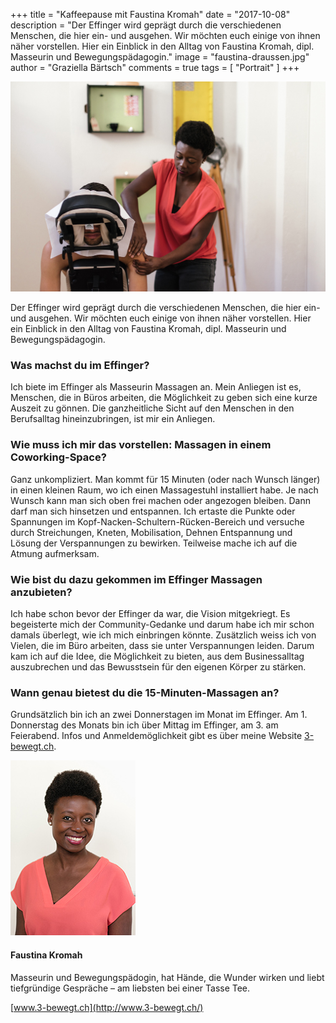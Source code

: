 +++
title = "Kaffeepause mit Faustina Kromah"
date = "2017-10-08"
description = "Der Effinger wird geprägt durch die verschiedenen Menschen, die hier ein- und ausgehen. Wir möchten euch einige von ihnen näher vorstellen. Hier  ein Einblick in den Alltag von Faustina Kromah, dipl. Masseurin und Bewegungspädagogin."
image = "faustina-draussen.jpg"
author = "Graziella Bärtsch"
comments = true
tags = [ "Portrait" ]
+++

![Faustina Massage](faustina-massage.jpg)

<div class="lead">
Der Effinger wird geprägt durch die verschiedenen Menschen, die hier ein- und ausgehen. Wir möchten euch einige von ihnen näher vorstellen. Hier  ein Einblick in den Alltag von Faustina Kromah, dipl. Masseurin und Bewegungspädagogin.
</div>


### Was machst du im Effinger?

Ich biete im Effinger als Masseurin Massagen an. Mein Anliegen ist es, Menschen, die in Büros arbeiten, die Möglichkeit zu geben sich eine kurze Auszeit zu gönnen. Die ganzheitliche Sicht auf den Menschen in den Berufsalltag hineinzubringen, ist mir ein Anliegen.


### Wie muss ich mir das vorstellen: Massagen in einem Coworking-Space?

Ganz unkompliziert. Man kommt für 15 Minuten (oder nach Wunsch länger)  in einen kleinen Raum, wo ich einen Massagestuhl installiert habe. Je nach Wunsch kann man sich oben frei machen oder angezogen bleiben. Dann darf man sich hinsetzen und entspannen. Ich ertaste die Punkte oder Spannungen im Kopf-Nacken-Schultern-Rücken-Bereich und versuche durch Streichungen, Kneten, Mobilisation, Dehnen Entspannung und Lösung der Verspannungen zu bewirken. Teilweise mache ich auf die Atmung aufmerksam.


### Wie bist du dazu gekommen im Effinger Massagen anzubieten?

Ich habe schon bevor der Effinger da war, die Vision mitgekriegt. Es begeisterte mich der Community-Gedanke und darum habe ich mir schon damals überlegt, wie ich mich einbringen könnte. Zusätzlich weiss ich von Vielen, die im Büro arbeiten, dass sie unter Verspannungen leiden. Darum kam ich auf die Idee, die Möglichkeit zu bieten, aus dem Businessalltag auszubrechen und das Bewusstsein für den eigenen Körper zu stärken.


### Wann genau bietest du die 15-Minuten-Massagen an?

Grundsätzlich bin ich an zwei Donnerstagen im Monat im Effinger. Am 1. Donnerstag des Monats bin ich über Mittag im Effinger, am 3. am Feierabend. Infos und Anmeldemöglichkeit gibt es über meine Website [3-bewegt.ch](http://www.3-bewegt.ch/).


![Faustina Kromah](faustina-kromah-klein.jpg)

#### Faustina Kromah

Masseurin und Bewegungspädogin, hat Hände, die Wunder wirken und liebt tiefgründige Gespräche – am liebsten bei einer Tasse Tee.

[www.3-bewegt.ch](http://www.3-bewegt.ch/)
